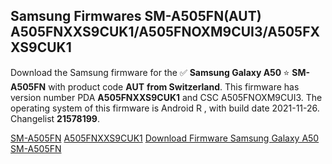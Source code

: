<h2>Samsung Firmwares SM-A505FN(AUT) A505FNXXS9CUK1/A505FNOXM9CUI3/A505FXXS9CUK1</h2>
Download the Samsung firmware for the ✅ <strong>Samsung Galaxy A50 </strong> ⭐ <strong>SM-A505FN</strong> with product code <strong>AUT</strong> <strong> from Switzerland</strong>. This firmware has version number PDA <strong>A505FNXXS9CUK1</strong> and CSC A505FNOXM9CUI3. The operating system of this firmware is Android R , with build date 2021-11-26. Changelist <strong>21578199</strong>.


[SM-A505FN](https://samfirm.shop/samsung/model/SM-A505FN)
[A505FNXXS9CUK1](https://samfirm.shop/samsung/pda/A505FNXXS9CUK1)
[Download Firmware Samsung Galaxy A50 SM-A505FN](https://samfirm.shop/samsung/firmware/478194)
